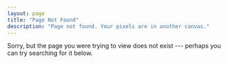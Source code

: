 ```yaml
---
layout: page
title: "Page Not Found"
description: "Page not found. Your pixels are in another canvas."
---
```


Sorry, but the page you were trying to view does not exist --- perhaps you can try searching for it below.

<script type="text/javascript">
  var GOOG_FIXURL_LANG = 'en';
  var GOOG_FIXURL_SITE = '{{ site.url }}'
</script>
<script type="text/javascript" src="http://linkhelp.clients.google.com/tbproxy/lh/wm/fixurl.js">
</script>
